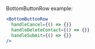 BottomButtonRow example:

```jsx
<BottomButtonRow
  handleCancel={() => {}}
  handleDeleteContact={() => {}}
  handleSubmit={() => {}}
/>
```